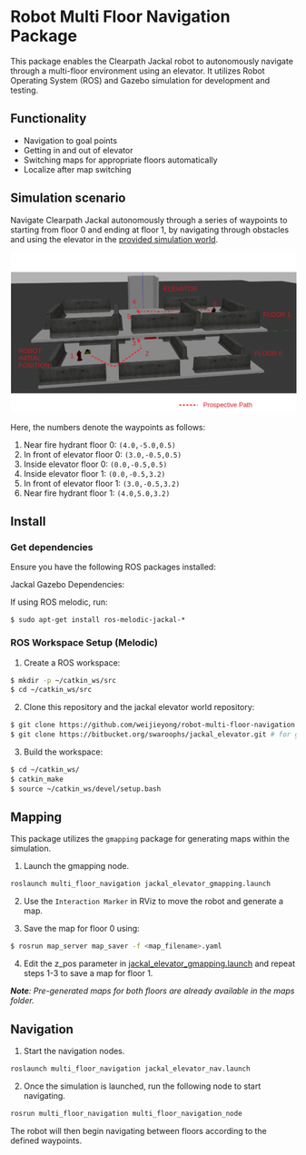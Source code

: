 # Robot Multi Floor Navigation Package

This package enables the Clearpath Jackal robot to autonomously navigate through a multi-floor environment using an elevator. It utilizes Robot Operating System (ROS) and Gazebo simulation for development and testing.

## Functionality
- Navigation to goal points
- Getting in and out of elevator
- Switching maps for appropriate floors automatically
- Localize after map switching

## Simulation scenario
Navigate Clearpath Jackal autonomously through a series of waypoints to starting from floor 0 and ending at floor 1, by navigating through obstacles and using the elevator in the [provided simulation world](https://bitbucket.org/swaroophs/jackal_elevator/src/master/).

![elevator_configuration](./docs/elevator_configuration.png)

Here, the numbers denote the waypoints as follows:

1. Near fire hydrant floor 0: `(4.0,-5.0,0.5)`
2. In front of elevator floor 0: `(3.0,-0.5,0.5)`
3. Inside elevator floor 0: `(0.0,-0.5,0.5)`
4. Inside elevator floor 1: `(0.0,-0.5,3.2)`
5. In front of elevator floor 1: `(3.0,-0.5,3.2)`
6. Near fire hydrant floor 1: `(4.0,5.0,3.2)`

## Install

### Get dependencies
Ensure you have the following ROS packages installed:

Jackal Gazebo Dependencies:

If using ROS melodic, run:

```
$ sudo apt-get install ros-melodic-jackal-*
```

### ROS Workspace Setup (Melodic)

1. Create a ROS workspace:
```bash
$ mkdir -p ~/catkin_ws/src
$ cd ~/catkin_ws/src
```

2. Clone this repository and the jackal elevator world repository:
```bash
$ git clone https://github.com/weijieyong/robot-multi-floor-navigation.git # for multi floor navigation
$ git clone https://bitbucket.org/swaroophs/jackal_elevator.git # for gazebo world
```

3. Build the workspace:
```bash
$ cd ~/catkin_ws/
$ catkin_make
$ source ~/catkin_ws/devel/setup.bash
```

## Mapping
This package utilizes the `gmapping` package for generating maps within the simulation.

1. Launch the gmapping node.
```bash
roslaunch multi_floor_navigation jackal_elevator_gmapping.launch
```

2. Use the `Interaction Marker` in RViz to move the robot and generate a map.

3. Save the map for floor 0 using:
```bash
$ rosrun map_server map_saver -f <map_filename>.yaml
```

4. Edit the z_pos parameter in [jackal_elevator_gmapping.launch](./multi_floor_navigation/launch/jackal_elevator_gmapping.launch) and repeat steps 1-3 to save a map for floor 1.


***Note**: Pre-generated maps for both floors are already available in the maps folder.*


## Navigation

1. Start the navigation nodes.
```bash
roslaunch multi_floor_navigation jackal_elevator_nav.launch
```

2. Once the simulation is launched, run the following node to start navigating.
```bash
rosrun multi_floor_navigation multi_floor_navigation_node
```

The robot will then begin navigating between floors according to the defined waypoints.